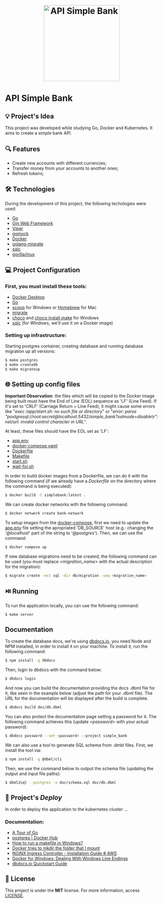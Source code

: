 <h1 align="center"><img alt="API Simple Bank" title="API Simple Bank" src="https://go.dev/images/go-logo-blue.svg" width="250" /></h1>

# API Simple Bank

## 💡 Project's Idea

This project was developed while studying Go, Docker and Kubernetes. It aims to create a simple bank API.

## 🔍 Features

* Create new accounts with different currencies;
* Transfer money from your accounts to another ones;
* Refresh tokens;

## 🛠 Technologies

During the development of this project, the following techologies were used:

- [Go](https://go.dev/)
- [Gin Web Framework](https://github.com/gin-gonic/gin)
- [Viper](https://github.com/spf13/viper)
- [gomock](https://github.com/golang/mock)
- [Docker](https://www.docker.com/)
- [golang-migrate](https://github.com/golang-migrate/migrate/tree/master/cmd/migrate)
- [sqlc](https://sqlc.dev/)
- [gorilla/mux](https://github.com/gorilla/mux)

## 💻 Project Configuration

### First, you must install these tools:

- [Docker Desktop](https://www.docker.com/products/docker-desktop/)
- [Go](https://go.dev/dl/)
- [scoop](https://scoop.sh/) for Windows or [Homebrew](https://brew.sh/) for Mac
- [migrate](https://github.com/golang-migrate/migrate/tree/master/cmd/migrate)
- [choco](https://chocolatey.org/install) and [choco install make](https://stackoverflow.com/questions/2532234/how-to-run-a-makefile-in-windows) for Windows
- [sqlc](https://docs.sqlc.dev/en/stable/overview/install.html) (for WIndows, we'll use it on a Docker image)

### Setting up infrastructure:

Starting postgres container, creating database and running database migration up all versions:

```bash
$ make postgres
$ make createdb
$ make migrateup
```

## 🌐 Setting up config files

**Important Observation**: the files which will be copied to the Docker image being built must have the End of Line (EOL) sequence as 'LF' (Line Feed). If it's set to 'CRLF' (Carriage Return + Line Feed), it might cause some errors like "*exec /app/start.sh: no such file or directory*" or "*error: parse "postgresql://root:secret@localhost:5432/simple_bank?sslmode=disable\r": net/url: invalid control character in URL*".

At least, these files should have the EOL set as 'LF':
- [app.env](app.env)
- [docker-compose.yaml](docker-compose.yaml)
- [Dockerfile](Dockerfile)
- [Makefile](Makefile)
- [start.sh](start.sh)
- [wait-for.sh](wait-for.sh)

In order to build docker images from a Dockerfile, we can do it with the following command (if we already have a *Dockerfile* on the directory where the command is being executed):

```bash
$ docker build -t simplebank:latest .
```

We can create docker networks with the following command:

```bash
$ docker network create bank-network
```

To setup images from the [docker-compose](docker-compose.yaml), first we need to update the [app.env](app.env) file setting the apropriated 'DB_SOURCE' host (e.g.: changing the '*@localhost*' part of the string to '*@postgres*'). Then, we can use the command:

```bash
$ docker compose up
```

If new database migrations need to be created, the following command can be used (you must replace *<migration_name>* with the actual description for the migration):

```bash
$ migrate create -ext sql -dir db/migration -seq <migration_name>
```

## ⏯️ Running

To run the application locally, you can use the following command:

```bash
$ make server
```

## Documentation

To create the database docs, we're using [dbdocs.io](https://dbdocs.io/), you need Node and NPM installed, in order to install it on your machine. To install it, run the following command:

```bash
$ npm install -g dbdocs
```

Then, login to dbdocs with the command below:

```bash
$ dbdocs login
```

And now you can build the documentation providing the docs .dbml file for it, like seen in the example below (adjust the path for your .dbml file). The URL for the documentation will be displayed after the build is complete.

```bash
$ dbdocs build doc/db.dbml
```

You can also protect the documentation page setting a password for it. The following command achieves this (update *\<password\>* with your actual password):

```bash
$ dbdocs password --set <password> --project simple_bank
```

We can also use a tool to generate SQL schema from .dmbl files. First, we install the tool via:

```bash
$ npm install -g @dbml/cli
```

Then, we use the command below to output the schema file (updating the output and input file paths):

```bash
$ dbml2sql --postgres -o doc/schema.sql doc/db.dbml
```

## 🔨 Project's *Deploy*

In order to deploy the application to the kubernetes cluster ...

### Documentation:
* [A Tour of Go](https://go.dev/tour/welcome/1)
* [postgres | Docker Hub](https://hub.docker.com/_/postgres)
* [How to run a makefile in Windows?](https://stackoverflow.com/questions/2532234/how-to-run-a-makefile-in-windows)
* [Docker tries to mkdir the folder that I mount](https://stackoverflow.com/questions/50817985/docker-tries-to-mkdir-the-folder-that-i-mount)
* [NGINX Ingress Controller - Installation Guide # AWS](https://kubernetes.github.io/ingress-nginx/deploy/#aws)
* [Docker for Windows: Dealing With Windows Line Endings](https://willi.am/blog/2016/08/11/docker-for-windows-dealing-with-windows-line-endings/)
* [dbdocs.io Quickstart Guide](https://dbdocs.io/docs)

## 📄 License

This project is under the **MIT** license. For more information, access [LICENSE](./LICENSE).
